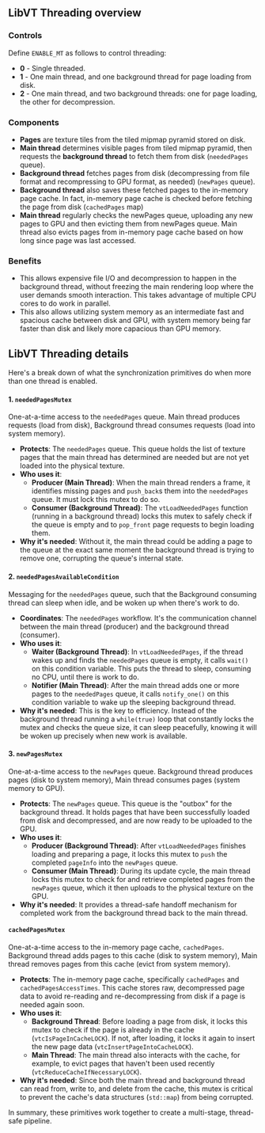 ## **LibVT Threading overview**

### Controls

Define `ENABLE_MT` as follows to control threading:

* **0** - Single threaded.
* **1** - One main thread, and one background thread for page loading from disk.
* **2** - One main thread, and two background threads: one for page loading, the other for decompression.
 
### Components

* **Pages** are texture tiles from the tiled mipmap pyramid stored on disk.
* **Main thread** determines visible pages from tiled mipmap pyramid, then requests the **background thread** to fetch them from disk (`neededPages` queue).
* **Background thread** fetches pages from disk (decompressing from file format and recompressing to GPU format, as needed) (`newPages` queue).
* **Background thread** also saves these fetched pages to the in-memory page cache.  In fact, in-memory page cache is checked before fetching the page from disk (`cachedPages` map)
* **Main thread** regularly checks the newPages queue, uploading any new pages to GPU and then evicting them from newPages queue.  Main thread also evicts pages from in-memory page cache based on how long since page was last accessed.

### Benefits

* This allows expensive file I/O and decompression to happen in the background thread, without freezing the main rendering loop where the user demands smooth interaction.  This takes advantage of multiple CPU cores to do work in parallel.
* This also allows utilizing system memory as an intermediate fast and spacious cache between disk and GPU, with system memory being far faster than disk and likely more capacious than GPU memory.


## **LibVT Threading details**

Here's a break down of what the synchronization primitives do when more than one thread is enabled.


#### 1. **`neededPagesMutex`**

One-at-a-time access to the `neededPages` queue. Main thread produces requests (load from disk), Background thread consumes requests (load into system memory).

* **Protects**: The `neededPages` queue. This queue holds the list of texture pages that the main thread has determined are needed but are not yet loaded into the physical texture.  
* **Who uses it**:  
  * **Producer (Main Thread)**: When the main thread renders a frame, it identifies missing pages and `push_back`s them into the `neededPages` queue. It must lock this mutex to do so.  
  * **Consumer (Background Thread)**: The `vtLoadNeededPages` function (running in a background thread) locks this mutex to safely check if the queue is empty and to `pop_front` page requests to begin loading them.  
* **Why it's needed**: Without it, the main thread could be adding a page to the queue at the exact same moment the background thread is trying to remove one, corrupting the queue's internal state.

#### 2. **`neededPagesAvailableCondition`**

Messaging for the `neededPages` queue, such that the Background consuming thread can sleep when idle, and be woken up when there's work to do.

* **Coordinates**: The `neededPages` workflow. It's the communication channel between the main thread (producer) and the background thread (consumer).  
* **Who uses it**:  
  * **Waiter (Background Thread)**: In `vtLoadNeededPages`, if the thread wakes up and finds the `neededPages` queue is empty, it calls `wait()` on this condition variable. This puts the thread to sleep, consuming no CPU, until there is work to do.  
  * **Notifier (Main Thread)**: After the main thread adds one or more pages to the `neededPages` queue, it calls `notify_one()` on this condition variable to wake up the sleeping background thread.  
* **Why it's needed**: This is the key to efficiency. Instead of the background thread running a `while(true)` loop that constantly locks the mutex and checks the queue size, it can sleep peacefully, knowing it will be woken up precisely when new work is available.

#### 3. **`newPagesMutex`**

One-at-a-time access to the `newPages` queue. Background thread produces pages (disk to system memory), Main thread consumes pages (system memory to GPU).

* **Protects**: The `newPages` queue. This queue is the "outbox" for the background thread. It holds pages that have been successfully loaded from disk and decompressed, and are now ready to be uploaded to the GPU.  
* **Who uses it**:  
  * **Producer (Background Thread)**: After `vtLoadNeededPages` finishes loading and preparing a page, it locks this mutex to `push` the completed `pageInfo` into the `newPages` queue.  
  * **Consumer (Main Thread)**: During its update cycle, the main thread locks this mutex to check for and retrieve completed pages from the `newPages` queue, which it then uploads to the physical texture on the GPU.  
* **Why it's needed**: It provides a thread-safe handoff mechanism for completed work from the background thread back to the main thread.

#### **`cachedPagesMutex`**

One-at-a-time access to the in-memory page cache, `cachedPages`.  Background thread adds pages to this cache (disk to system memory), Main thread removes pages from this cache (evict from system memory).

* **Protects**: The in-memory page cache, specifically `cachedPages` and `cachedPagesAccessTimes`. This cache stores raw, decompressed page data to avoid re-reading and re-decompressing from disk if a page is needed again soon.  
* **Who uses it**:  
  * **Background Thread**: Before loading a page from disk, it locks this mutex to check if the page is already in the cache (`vtcIsPageInCacheLOCK`). If not, after loading, it locks it again to insert the new page data (`vtcInsertPageIntoCacheLOCK`).  
  * **Main Thread**: The main thread also interacts with the cache, for example, to evict pages that haven't been used recently (`vtcReduceCacheIfNecessaryLOCK`).  
* **Why it's needed**: Since both the main thread and background thread can read from, write to, and delete from the cache, this mutex is critical to prevent the cache's data structures (`std::map`) from being corrupted.

In summary, these primitives work together to create a multi-stage, thread-safe pipeline.
